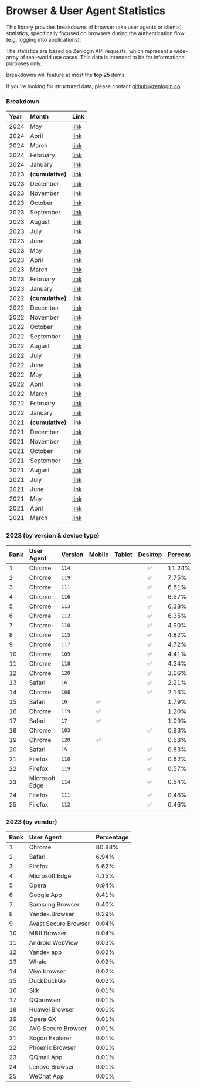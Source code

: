 # Browser & User Agent Statistics

This library provides breakdowns of browser (aka user agents or clients)
statistics, specifically focused on browsers during the authentication flow
(e.g. logging into applications).

The statistics are based on Zenlogin API requests, which represent a wide-array
of real-world use cases. This data is intended to be for informational purposes
only.

Breakdowns will feature at most the **top 25** items.

If you're looking for structured data, please contact [github@zenlogin.co](mailto:github@zenlogin.co).

### Breakdown
| Year | Month | Link |
| :--- | :--- | :--- |
| 2024 | May | [link](https://github.com/zenlogin/browser-user-agent-authentication-statistics/blob/main/2024/05-may.md) |
| 2024 | April | [link](https://github.com/zenlogin/browser-user-agent-authentication-statistics/blob/main/2024/04-april.md) |
| 2024 | March | [link](https://github.com/zenlogin/browser-user-agent-authentication-statistics/blob/main/2024/03-march.md) |
| 2024 | February | [link](https://github.com/zenlogin/browser-user-agent-authentication-statistics/blob/main/2024/02-february.md) |
| 2024 | January | [link](https://github.com/zenlogin/browser-user-agent-authentication-statistics/blob/main/2024/01-january.md) |
| 2023 | **(cumulative)** | [link](https://github.com/zenlogin/browser-user-agent-authentication-statistics/blob/main/2023/00-cumulative.md) |
| 2023 | December | [link](https://github.com/zenlogin/browser-user-agent-authentication-statistics/blob/main/2023/12-december.md) |
| 2023 | November | [link](https://github.com/zenlogin/browser-user-agent-authentication-statistics/blob/main/2023/11-november.md) |
| 2023 | October | [link](https://github.com/zenlogin/browser-user-agent-authentication-statistics/blob/main/2023/10-october.md) |
| 2023 | September | [link](https://github.com/zenlogin/browser-user-agent-authentication-statistics/blob/main/2023/09-september.md) |
| 2023 | August | [link](https://github.com/zenlogin/browser-user-agent-authentication-statistics/blob/main/2023/08-august.md) |
| 2023 | July | [link](https://github.com/zenlogin/browser-user-agent-authentication-statistics/blob/main/2023/07-july.md) |
| 2023 | June | [link](https://github.com/zenlogin/browser-user-agent-authentication-statistics/blob/main/2023/06-june.md) |
| 2023 | May | [link](https://github.com/zenlogin/browser-user-agent-authentication-statistics/blob/main/2023/05-may.md) |
| 2023 | April | [link](https://github.com/zenlogin/browser-user-agent-authentication-statistics/blob/main/2023/04-april.md) |
| 2023 | March | [link](https://github.com/zenlogin/browser-user-agent-authentication-statistics/blob/main/2023/03-march.md) |
| 2023 | February | [link](https://github.com/zenlogin/browser-user-agent-authentication-statistics/blob/main/2023/02-february.md) |
| 2023 | January | [link](https://github.com/zenlogin/browser-user-agent-authentication-statistics/blob/main/2023/01-january.md) |
| 2022 | **(cumulative)** | [link](https://github.com/zenlogin/browser-user-agent-authentication-statistics/blob/main/2022/00-cumulative.md) |
| 2022 | December | [link](https://github.com/zenlogin/browser-user-agent-authentication-statistics/blob/main/2022/12-december.md) |
| 2022 | November | [link](https://github.com/zenlogin/browser-user-agent-authentication-statistics/blob/main/2022/11-november.md) |
| 2022 | October | [link](https://github.com/zenlogin/browser-user-agent-authentication-statistics/blob/main/2022/10-october.md) |
| 2022 | September | [link](https://github.com/zenlogin/browser-user-agent-authentication-statistics/blob/main/2022/09-september.md) |
| 2022 | August | [link](https://github.com/zenlogin/browser-user-agent-authentication-statistics/blob/main/2022/08-august.md) |
| 2022 | July | [link](https://github.com/zenlogin/browser-user-agent-authentication-statistics/blob/main/2022/07-july.md) |
| 2022 | June | [link](https://github.com/zenlogin/browser-user-agent-authentication-statistics/blob/main/2022/06-june.md) |
| 2022 | May | [link](https://github.com/zenlogin/browser-user-agent-authentication-statistics/blob/main/2022/05-may.md) |
| 2022 | April | [link](https://github.com/zenlogin/browser-user-agent-authentication-statistics/blob/main/2022/04-april.md) |
| 2022 | March | [link](https://github.com/zenlogin/browser-user-agent-authentication-statistics/blob/main/2022/03-march.md) |
| 2022 | February | [link](https://github.com/zenlogin/browser-user-agent-authentication-statistics/blob/main/2022/02-february.md) |
| 2022 | January | [link](https://github.com/zenlogin/browser-user-agent-authentication-statistics/blob/main/2022/01-january.md) |
| 2021 | **(cumulative)** | [link](https://github.com/zenlogin/browser-user-agent-authentication-statistics/blob/main/2021/00-cumulative.md) |
| 2021 | December | [link](https://github.com/zenlogin/browser-user-agent-authentication-statistics/blob/main/2021/12-december.md) |
| 2021 | November | [link](https://github.com/zenlogin/browser-user-agent-authentication-statistics/blob/main/2021/11-november.md) |
| 2021 | October | [link](https://github.com/zenlogin/browser-user-agent-authentication-statistics/blob/main/2021/10-october.md) |
| 2021 | September | [link](https://github.com/zenlogin/browser-user-agent-authentication-statistics/blob/main/2021/09-september.md) |
| 2021 | August | [link](https://github.com/zenlogin/browser-user-agent-authentication-statistics/blob/main/2021/08-august.md) |
| 2021 | July | [link](https://github.com/zenlogin/browser-user-agent-authentication-statistics/blob/main/2021/07-july.md) |
| 2021 | June | [link](https://github.com/zenlogin/browser-user-agent-authentication-statistics/blob/main/2021/06-june.md) |
| 2021 | May | [link](https://github.com/zenlogin/browser-user-agent-authentication-statistics/blob/main/2021/05-may.md) |
| 2021 | April | [link](https://github.com/zenlogin/browser-user-agent-authentication-statistics/blob/main/2021/04-april.md) |
| 2021 | March | [link](https://github.com/zenlogin/browser-user-agent-authentication-statistics/blob/main/2021/03-march.md) |

### 2023 (by version & device type)
| Rank | User Agent | Version | Mobile | Tablet | Desktop | Percentage |
| :--- | :--- | :--- | :---: | :---: | :---: | :--- |
| 1 | Chrome | `114` | | | ✅ | 11.24% |
| 2 | Chrome | `119` | | | ✅ | 7.75% |
| 3 | Chrome | `111` | | | ✅ | 6.81% |
| 4 | Chrome | `116` | | | ✅ | 6.57% |
| 5 | Chrome | `113` | | | ✅ | 6.38% |
| 6 | Chrome | `112` | | | ✅ | 6.35% |
| 7 | Chrome | `110` | | | ✅ | 4.90% |
| 8 | Chrome | `115` | | | ✅ | 4.82% |
| 9 | Chrome | `117` | | | ✅ | 4.72% |
| 10 | Chrome | `109` | | | ✅ | 4.41% |
| 11 | Chrome | `118` | | | ✅ | 4.34% |
| 12 | Chrome | `120` | | | ✅ | 3.06% |
| 13 | Safari | `16` | | | ✅ | 2.21% |
| 14 | Chrome | `108` | | | ✅ | 2.13% |
| 15 | Safari | `16` | ✅ | | | 1.79% |
| 16 | Chrome | `119` | ✅ | | | 1.20% |
| 17 | Safari | `17` | ✅ | | | 1.09% |
| 18 | Chrome | `103` | | | ✅ | 0.83% |
| 19 | Chrome | `120` | ✅ | | | 0.68% |
| 20 | Safari | `15` | | | ✅ | 0.63% |
| 21 | Firefox | `110` | | | ✅ | 0.62% |
| 22 | Firefox | `119` | | | ✅ | 0.57% |
| 23 | Microsoft Edge | `114` | | | ✅ | 0.54% |
| 24 | Firefox | `111` | | | ✅ | 0.48% |
| 25 | Firefox | `112` | | | ✅ | 0.46% |

### 2023 (by vendor)
| Rank | User Agent | Percentage |
| :--- | :--- | :--- |
| 1 | Chrome | 80.88% |
| 2 | Safari | 6.94% |
| 3 | Firefox | 5.62% |
| 4 | Microsoft Edge | 4.15% |
| 5 | Opera | 0.94% |
| 6 | Google App | 0.41% |
| 7 | Samsung Browser | 0.40% |
| 8 | Yandex.Browser | 0.29% |
| 9 | Avast Secure Browser | 0.04% |
| 10 | MIUI Browser | 0.04% |
| 11 | Android WebView | 0.03% |
| 12 | Yandex app | 0.02% |
| 13 | Whale | 0.02% |
| 14 | Vivo browser | 0.02% |
| 15 | DuckDuckGo | 0.02% |
| 16 | Silk | 0.01% |
| 17 | QQbrowser | 0.01% |
| 18 | Huawei Browser | 0.01% |
| 19 | Opera GX | 0.01% |
| 20 | AVG Secure Browser | 0.01% |
| 21 | Sogou Explorer | 0.01% |
| 22 | Phoenix Browser | 0.01% |
| 23 | QQmail App | 0.01% |
| 24 | Lenovo Browser | 0.01% |
| 25 | WeChat App | 0.01% |

